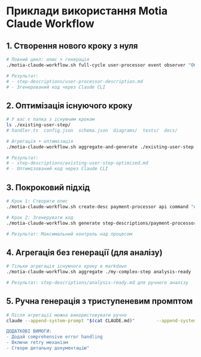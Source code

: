 # Приклади використання Motia Claude Workflow

## 1. Створення нового кроку з нуля
```bash
# Повний цикл: опис + генерація
./motia-claude-workflow.sh full-cycle user-processor event observer "Обробляє реєстрацію користувачів та відправляє welcome email"

# Результат: 
# - step-descriptions/user-processor-description.md
# - Згенерований код через Claude CLI
```

## 2. Оптимізація існуючого кроку
```bash
# У вас є папка з існуючим кроком
ls ./existing-user-step/
# handler.ts  config.json  schema.json  diagrams/  tests/  docs/

# Агрегація + оптимізація
./motia-claude-workflow.sh aggregate-and-generate ./existing-user-step observer

# Результат:
# - step-descriptions/existing-user-step-optimized.md
# - Оптимізований код через Claude CLI
```

## 3. Покроковий підхід
```bash
# Крок 1: Створити опис
./motia-claude-workflow.sh create-desc payment-processor api command "API для обробки платежів" python

# Крок 2: Згенерувати код
./motia-claude-workflow.sh generate step-descriptions/payment-processor-description.md command

# Результат: Максимальний контроль над процесом
```

## 4. Агрегація без генерації (для аналізу)
```bash
# Тільки агрегація існуючого кроку в markdown
./motia-claude-workflow.sh aggregate ./my-complex-step analysis-ready

# Результат: step-descriptions/analysis-ready.md для ручного аналізу
```

## 5. Ручна генерація з триступеневим промптом
```bash
# Після агрегації можна використовувати ручно
claude --append-system-prompt "$(cat CLAUDE.md)"        --append-system-prompt "$(cat patterns/strategy-pattern.md)"        -p "$(cat step-descriptions/my-step-complete.md)

ДОДАТКОВІ ВИМОГИ:
- Додай comprehensive error handling
- Включи retry механізм
- Створи детальну документацію"
```
